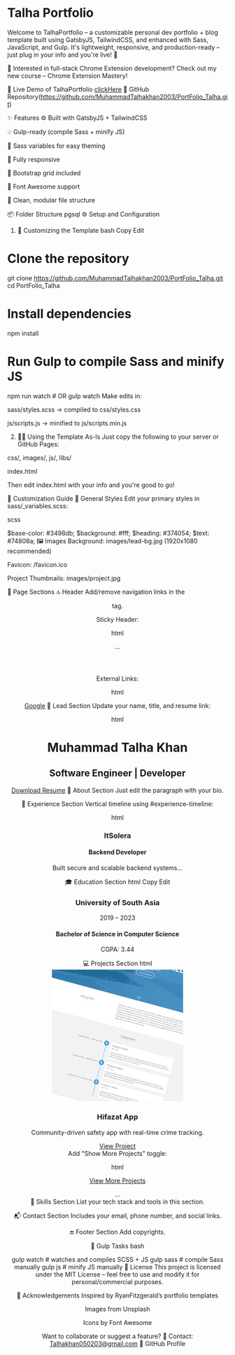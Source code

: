 # Talha Portfolio

Welcome to TalhaPortfolio – a customizable personal dev portfolio + blog template built using GatsbyJS, TailwindCSS, and enhanced with Sass, JavaScript, and Gulp. It's lightweight, responsive, and production-ready – just plug in your info and you're live! 🚀

🎉 Interested in full-stack Chrome Extension development? Check out my new course – Chrome Extension Mastery!

🚀 Live Demo of TalhaPortfolio [clickHere](https://muhammadtalhakhan2003.github.io/PortFolio_Talha/)
📁 GitHub Repository(https://github.com/MuhammadTalhakhan2003/PortFolio_Talha.git)

✨ Features
⚙️ Built with GatsbyJS + TailwindCSS

💡 Gulp-ready (compile Sass + minify JS)

🎨 Sass variables for easy theming

📱 Fully responsive

🧱 Bootstrap grid included

🧰 Font Awesome support

🧼 Clean, modular file structure

📦 Folder Structure
pgsql
⚙️ Setup and Configuration
1. 🔧 Customizing the Template
bash
Copy
Edit
# Clone the repository
git clone https://github.com/MuhammadTalhakhan2003/PortFolio_Talha.git
cd PortFolio_Talha

# Install dependencies
npm install

# Run Gulp to compile Sass and minify JS
npm run watch  # OR gulp watch
Make edits in:

sass/styles.scss → compiled to css/styles.css

js/scripts.js → minified to js/scripts.min.js

2. 🏃‍♂️ Using the Template As-Is
Just copy the following to your server or GitHub Pages:

css/, images/, js/, libs/

index.html

Then edit index.html with your info and you're good to go!

🎨 Customization Guide
🎯 General Styles
Edit your primary styles in sass/_variables.scss:

scss

$base-color: #3498db;
$background: #fff;
$heading: #374054;
$text: #74808a;
🖼️ Images
Background: images/lead-bg.jpg (1920x1080 recommended)

Favicon: /favicon.ico

Project Thumbnails: images/project.jpg

🧩 Page Sections
🔝 Header
Add/remove navigation links in the <header> tag.

Sticky Header:

html

<header class="sticky"> ... </header>
External Links:

html

<a href="https://google.com" class="no-scroll">Google</a>
👋 Lead Section
Update your name, title, and resume link:

html

<h1>Muhammad Talha Khan</h1>
<h2>Software Engineer | Developer</h2>
<a href="resume.pdf" download="Talha_Resume.pdf" class="btn-rounded-white">Download Resume</a>
👤 About Section
Just edit the paragraph with your bio.

💼 Experience Section
Vertical timeline using #experience-timeline:

html

<div data-date="2023 – Present">
  <h3>ItSolera</h3>
  <h4>Backend Developer</h4>
  <p>Built secure and scalable backend systems...</p>
</div>
🎓 Education Section
html
Copy
Edit
<div class="education-block">
  <h3>University of South Asia</h3>
  <span class="education-date">2019 – 2023</span>
  <h4>Bachelor of Science in Computer Science</h4>
  <p>CGPA: 3.44</p>
</div>
💻 Projects Section
html

<div class="project">
  <div class="project-image">
    <img src="images/project.jpg" />
  </div>
  <div class="project-info">
    <h3>Hifazat App</h3>
    <p>Community-driven safety app with real-time crime tracking.</p>
    <a href="https://github.com/yourproject">View Project</a>
  </div>
</div>
Add "Show More Projects" toggle:

html

<a id="view-more-projects" href="#">View More Projects</a>
<div id="more-projects">...</div>
🧠 Skills Section
List your tech stack and tools in this section.

📬 Contact Section
Includes your email, phone number, and social links.

🔚 Footer Section
Add copyrights.

🧪 Gulp Tasks
bash

gulp watch    # watches and compiles SCSS + JS
gulp sass     # compile Sass manually
gulp js       # minify JS manually
📝 License
This project is licensed under the MIT License – feel free to use and modify it for personal/commercial purposes.

🙌 Acknowledgements
Inspired by RyanFitzgerald’s portfolio templates

Images from Unsplash

Icons by Font Awesome

Want to collaborate or suggest a feature?
📧 Contact: Talhakhan050203@gmail.com
🔗 GitHub Profile
